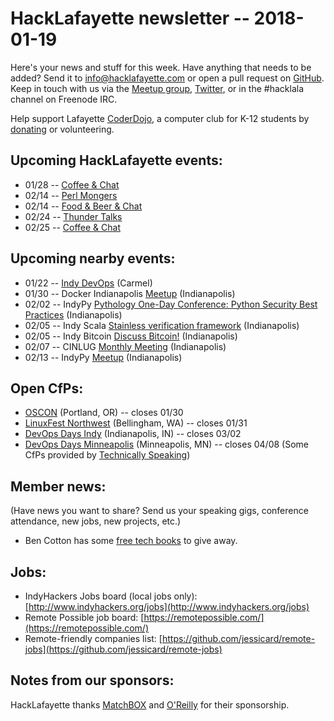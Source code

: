# HackLafayette newsletter -- 2018-01-19

Here's your news and stuff for this week. Have anything that needs to be added? Send it to info@hacklafayette.com or open a pull request on [GitHub](https://github.com/hacklafayette/newsletter). Keep in touch with us via the [Meetup group](https://www.meetup.com/hacklafayette/), [Twitter](https://twitter.com/hacklafayette), or in the #hacklala channel on Freenode IRC.

Help support Lafayette [CoderDojo](http://www.greaterlafayettecommerce.com/greater-lafayette-coder-dojo), a computer club for K-12 students by [donating](https://www.generosity.com/education-fundraising/be-a-bit-in-our-byte) or volunteering.

## Upcoming HackLafayette events:
* 01/28 -- [Coffee & Chat](https://www.meetup.com/hacklafayette/events/pcmxklyxcblc/)
* 02/14 -- [Perl Mongers](https://www.meetup.com/hacklafayette/events/vkwlfpyxdbsb/)
* 02/14 -- [Food & Beer & Chat](https://www.meetup.com/hacklafayette/events/qjsqplyxdbsb/)
* 02/24 -- [Thunder Talks](https://www.meetup.com/hacklafayette/events/245535886/)
* 02/25 -- [Coffee & Chat](https://www.meetup.com/hacklafayette/events/pcmxklyxdbhc/)

## Upcoming nearby events:
* 01/22 -- [Indy DevOps](https://www.meetup.com/IndyDevOps/events/244308036/) (Carmel)
* 01/30 -- Docker Indianapolis [Meetup](https://www.meetup.com/Docker-Indianapolis/events/246085600/) (Indianapolis)
* 02/02 -- IndyPy [Pythology One-Day Conference: Python Security Best Practices](https://www.meetup.com/indypy/events/243985616/) (Indianapolis)
* 02/05 -- Indy Scala [Stainless verification framework](https://www.meetup.com/IndyScala/events/245991732/) (Indianapolis)
* 02/05 -- Indy Bitcoin [Discuss Bitcoin!](https://www.meetup.com/IndyBitcoin/events/246299577/) (Indianapolis)
* 02/07 -- CINLUG [Monthly Meeting](https://www.meetup.com/IndyBitcoin/events/246299577/) (Indianapolis)
* 02/13 -- IndyPy [Meetup](https://www.meetup.com/indypy/events/245244442/) (Indianapolis)


## Open CfPs:
* [OSCON](https://conferences.oreilly.com/oscon/oscon-or/public/cfp/615) (Portland, OR) -- closes 01/30
* [LinuxFest Northwest](https://linuxfestnorthwest.org/conferences/lfnw18) (Bellingham, WA) -- closes 01/31
* [DevOps Days Indy](https://www.papercall.io/devopsdaysindy) (Indianapolis, IN) -- closes 03/02
* [DevOps Days Minneapolis](https://www.devopsdays.org/events/2018-minneapolis/propose/) (Minneapolis, MN) -- closes 04/08
(Some CfPs provided by [Technically Speaking](https://techspeak.email/)) 

## Member news:
(Have news you want to share? Send us your speaking gigs, conference attendance, new jobs, new projects, etc.)

* Ben Cotton has some [free tech books](https://www.meetup.com/hacklafayette/messages/boards/thread/51356503#131035916) to give away.

## Jobs:
* IndyHackers Jobs board (local jobs only): [http://www.indyhackers.org/jobs](http://www.indyhackers.org/jobs)
* Remote Possible job board: [https://remotepossible.com/](https://remotepossible.com/)
* Remote-friendly companies list: [https://github.com/jessicard/remote-jobs](https://github.com/jessicard/remote-jobs)

## Notes from our sponsors:

HackLafayette thanks [MatchBOX](http://matchboxstudio.org/) and [O'Reilly](http://www.oreilly.com/) for their sponsorship.
